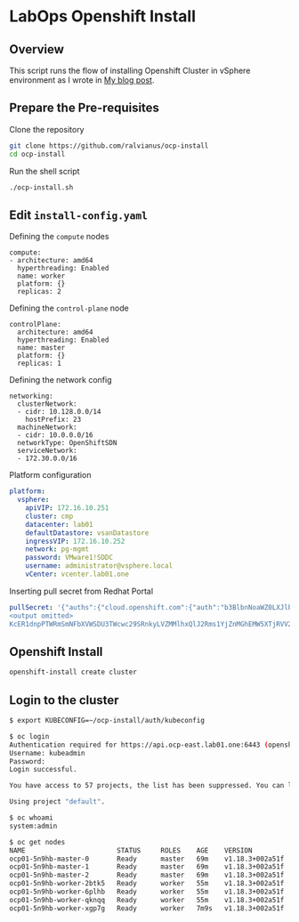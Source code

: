 # LabOps Openshift Install

## Overview
This script runs the flow of installing Openshift Cluster in vSphere environment as I wrote in [My blog post](https://alvianus.net/posts/2020/08/deploying-openshift-4.5-automatically-on-vsphere/). 

## Prepare the Pre-requisites
Clone the repository
```bash
git clone https://github.com/ralvianus/ocp-install
cd ocp-install
```

Run the shell script
```bash
./ocp-install.sh
```

## Edit `install-config.yaml`
Defining the `compute` nodes
```yaml=
compute:
- architecture: amd64
  hyperthreading: Enabled
  name: worker
  platform: {}
  replicas: 2
```

Defining the `control-plane` node
```yaml=
controlPlane:
  architecture: amd64
  hyperthreading: Enabled
  name: master
  platform: {}
  replicas: 1
```

Defining the network config
```yaml=
networking:
  clusterNetwork:
  - cidr: 10.128.0.0/14
    hostPrefix: 23
  machineNetwork:
  - cidr: 10.0.0.0/16
  networkType: OpenShiftSDN
  serviceNetwork:
  - 172.30.0.0/16
```

Platform configuration
```yaml
platform:
  vsphere:
    apiVIP: 172.16.10.251
    cluster: cmp
    datacenter: lab01
    defaultDatastore: vsanDatastore
    ingressVIP: 172.16.10.252
    network: pg-mgmt
    password: VMware1!SDDC
    username: administrator@vsphere.local
    vCenter: vcenter.lab01.one
```

Inserting pull secret from Redhat Portal
```yaml
pullSecret: '{"auths":{"cloud.openshift.com":{"auth":"b3BlbnNoaWZ0LXJlbGVhc2UtZGV2K3JhbHZpYW51c3Ztd2FyZWNvbTF3anR
<output omitted>
KcER1dnpPTWRmSmNFbXVWSDU3TWcwc29SRnkyLVZMMlhxQlJ2Rms1YjZnMGhEMW5XTjRVV2xTbHREV1pOTXR5OEdIcTVZTURoTjA0MF9NZ2ZzcEpNeHh5a0Y5cWpFXzlTaw==","email":"ralvianus@vmware.com"}}}'
```

## Openshift Install
```bash
openshift-install create cluster
```

## Login to the cluster
```bash
$ export KUBECONFIG=~/ocp-install/auth/kubeconfig

$ oc login
Authentication required for https://api.ocp-east.lab01.one:6443 (openshift)
Username: kubeadmin
Password:
Login successful.

You have access to 57 projects, the list has been suppressed. You can list all projects with 'oc projects'

Using project "default".

$ oc whoami
system:admin

$ oc get nodes
NAME                       STATUS     ROLES    AGE    VERSION
ocp01-5n9hb-master-0       Ready      master   69m    v1.18.3+002a51f
ocp01-5n9hb-master-1       Ready      master   69m    v1.18.3+002a51f
ocp01-5n9hb-master-2       Ready      master   69m    v1.18.3+002a51f
ocp01-5n9hb-worker-2btk5   Ready      worker   55m    v1.18.3+002a51f
ocp01-5n9hb-worker-6plhb   Ready      worker   55m    v1.18.3+002a51f
ocp01-5n9hb-worker-qknqq   Ready      worker   55m    v1.18.3+002a51f
ocp01-5n9hb-worker-xgp7g   Ready      worker   7m9s   v1.18.3+002a51f
```
